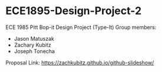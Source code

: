 # ECE1895-Design-Project-2
ECE 1985 Pitt Bop-it Design Project (Type-It)
Group members:
  * Jason Matuszak  
  * Zachary Kubitz
  * Joseph Tonecha
  
Proposal Link: https://zachkubitz.github.io/github-slideshow/
